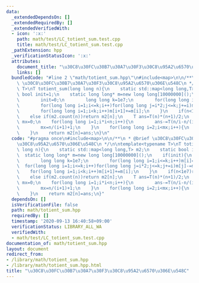 ```yaml
---
data:
  _extendedDependsOn: []
  _extendedRequiredBy: []
  _extendedVerifiedWith:
  - icon: ':x:'
    path: math/test/LC_totient_sum.test.cpp
    title: math/test/LC_totient_sum.test.cpp
  _pathExtension: hpp
  _verificationStatusIcon: ':x:'
  attributes:
    document_title: "\u30C8\u30FC\u30B7\u30A7\u30F3\u30C8\u95A2\u6570\u306E\u548C"
    links: []
  bundledCode: "#line 2 \"math/totient_sum.hpp\"\n#include<map>\n\n/**\n * @brief\
    \ \u30C8\u30FC\u30B7\u30A7\u30F3\u30C8\u95A2\u6570\u306E\u548C\n */\n\ntemplate<typename\
    \ T>\nT totient_sum(long long n){\n    static std::map<long long,T> m2;\n    static\
    \ bool init=1;\n    static long long* m=new long long[10000000]();\n    if(init){\n\
    \        init=0;\n        long long k=1e7;\n        for(long long i=1;i<=k;i++)m[i]=i;\n\
    \        for(long long i=1;i<=k;i++)for(long long j=i*2;j<=k;j+=i)m[j]-=m[i];\n\
    \        for(long long i=1;i<k;i++)m[i+1]+=m[i];\n    }\n    if(n<1e7)return m[n];\n\
    \    else if(m2.count(n))return m2[n];\n    T ans=T(n)*(n+1)/2;\n    long long\
    \ mx=0;\n    for(long long i=1;i*i<n;i++){\n        ans-=T(n/i-n/(i+1))*totient_sum<T>(i);\n\
    \        mx=n/(i+1)+1;\n    }\n    for(long long i=2;i<mx;i++){\n        ans-=totient_sum<T>(n/i);\n\
    \    }\n    return m2[n]=ans;\n}\n"
  code: "#pragma once\n#include<map>\n\n/**\n * @brief \u30C8\u30FC\u30B7\u30A7\u30F3\
    \u30C8\u95A2\u6570\u306E\u548C\n */\n\ntemplate<typename T>\nT totient_sum(long\
    \ long n){\n    static std::map<long long,T> m2;\n    static bool init=1;\n  \
    \  static long long* m=new long long[10000000]();\n    if(init){\n        init=0;\n\
    \        long long k=1e7;\n        for(long long i=1;i<=k;i++)m[i]=i;\n      \
    \  for(long long i=1;i<=k;i++)for(long long j=i*2;j<=k;j+=i)m[j]-=m[i];\n    \
    \    for(long long i=1;i<k;i++)m[i+1]+=m[i];\n    }\n    if(n<1e7)return m[n];\n\
    \    else if(m2.count(n))return m2[n];\n    T ans=T(n)*(n+1)/2;\n    long long\
    \ mx=0;\n    for(long long i=1;i*i<n;i++){\n        ans-=T(n/i-n/(i+1))*totient_sum<T>(i);\n\
    \        mx=n/(i+1)+1;\n    }\n    for(long long i=2;i<mx;i++){\n        ans-=totient_sum<T>(n/i);\n\
    \    }\n    return m2[n]=ans;\n}"
  dependsOn: []
  isVerificationFile: false
  path: math/totient_sum.hpp
  requiredBy: []
  timestamp: '2020-09-13 16:40:58+09:00'
  verificationStatus: LIBRARY_ALL_WA
  verifiedWith:
  - math/test/LC_totient_sum.test.cpp
documentation_of: math/totient_sum.hpp
layout: document
redirect_from:
- /library/math/totient_sum.hpp
- /library/math/totient_sum.hpp.html
title: "\u30C8\u30FC\u30B7\u30A7\u30F3\u30C8\u95A2\u6570\u306E\u548C"
---
```

